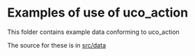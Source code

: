 # Examples of use of uco_action

This folder contains example data conforming to uco_action

The source for these is in [src/data](../src/data/examples)